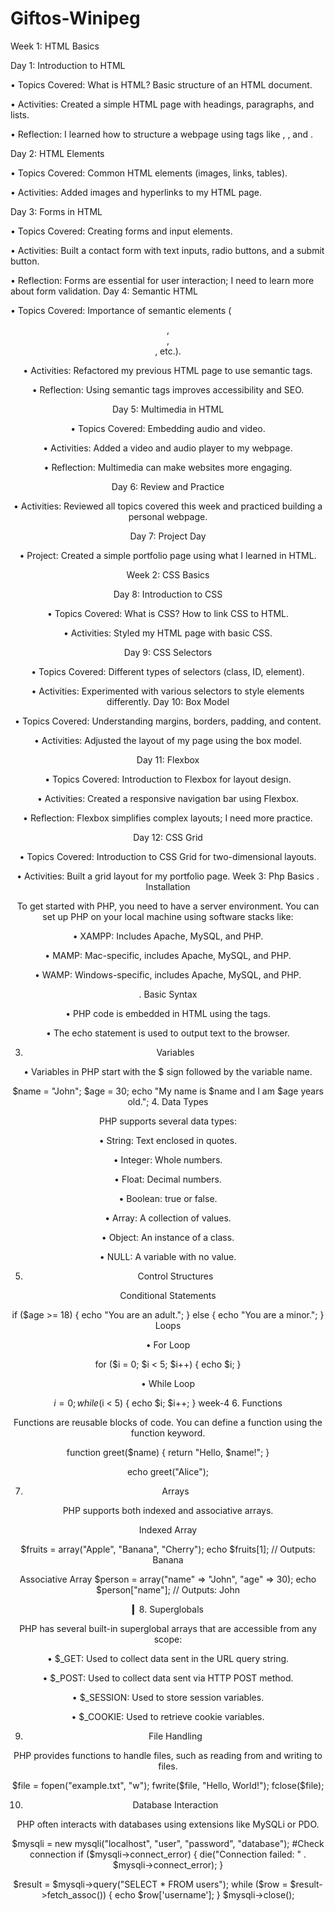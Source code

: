 # Giftos-Winipeg
Week 1: HTML Basics

Day 1: Introduction to HTML

• Topics Covered: What is HTML? Basic structure of an HTML document.

• Activities: Created a simple HTML page with headings, paragraphs, and lists.

• Reflection: I learned how to structure a webpage using tags like <html>, <head>, and <body>.

Day 2: HTML Elements

• Topics Covered: Common HTML elements (images, links, tables).

• Activities: Added images and hyperlinks to my HTML page.

Day 3: Forms in HTML

• Topics Covered: Creating forms and input elements.

• Activities: Built a contact form with text inputs, radio buttons, and a submit button.

• Reflection: Forms are essential for user interaction; I need to learn more about form validation.
Day 4: Semantic HTML

• Topics Covered: Importance of semantic elements (<header>, <footer>, <article>, etc.).

• Activities: Refactored my previous HTML page to use semantic tags.

• Reflection: Using semantic tags improves accessibility and SEO.

Day 5: Multimedia in HTML

• Topics Covered: Embedding audio and video.

• Activities: Added a video and audio player to my webpage.

• Reflection: Multimedia can make websites more engaging.

Day 6: Review and Practice

• Activities: Reviewed all topics covered this week and practiced building a personal webpage.

Day 7: Project Day

• Project: Created a simple portfolio page using what I learned in HTML.

Week 2: CSS Basics

Day 8: Introduction to CSS

• Topics Covered: What is CSS? How to link CSS to HTML.

• Activities: Styled my HTML page with basic CSS.

Day 9: CSS Selectors

• Topics Covered: Different types of selectors (class, ID, element).

• Activities: Experimented with various selectors to style elements differently.
Day 10: Box Model

• Topics Covered: Understanding margins, borders, padding, and content.

• Activities: Adjusted the layout of my page using the box model.

Day 11: Flexbox

• Topics Covered: Introduction to Flexbox for layout design.

• Activities: Created a responsive navigation bar using Flexbox.

• Reflection: Flexbox simplifies complex layouts; I need more practice.

Day 12: CSS Grid

• Topics Covered: Introduction to CSS Grid for two-dimensional layouts.

• Activities: Built a grid layout for my portfolio page.
Week 3: Php Basics
. Installation

To get started with PHP, you need to have a server environment. You can set up PHP on your local machine using software stacks like:

• XAMPP: Includes Apache, MySQL, and PHP.

• MAMP: Mac-specific, includes Apache, MySQL, and PHP.

• WAMP: Windows-specific, includes Apache, MySQL, and PHP.

. Basic Syntax

• PHP code is embedded in HTML using the <?php ... ?> tags.
  
<?php
echo "Hello, World!";
?>


• The echo statement is used to output text to the browser.

3. Variables

• Variables in PHP start with the $ sign followed by the variable name.

$name = "John";
$age = 30;
echo "My name is $name and I am $age years old.";
4. Data Types

PHP supports several data types:

• String: Text enclosed in quotes.

• Integer: Whole numbers.

• Float: Decimal numbers.

• Boolean: true or false.

• Array: A collection of values.

• Object: An instance of a class.

• NULL: A variable with no value.

5. Control Structures

Conditional Statements

if ($age >= 18) {
    echo "You are an adult.";
} else {
    echo "You are a minor.";
}
Loops

• For Loop

for ($i = 0; $i < 5; $i++) {
    echo $i;
}


• While Loop

$i = 0;
while ($i < 5) {
    echo $i;
    $i++;
}
week-4
6. Functions

Functions are reusable blocks of code. You can define a function using the function keyword.

function greet($name) {
    return "Hello, $name!";
}

echo greet("Alice");


7. Arrays

PHP supports both indexed and associative arrays.

Indexed Array

$fruits = array("Apple", "Banana", "Cherry");
echo $fruits[1]; // Outputs: Banana


Associative Array
$person = array("name" => "John", "age" => 30);
echo $person["name"]; // Outputs: John


▎8. Superglobals

PHP has several built-in superglobal arrays that are accessible from any scope:

• $_GET: Used to collect data sent in the URL query string.

• $_POST: Used to collect data sent via HTTP POST method.

• $_SESSION: Used to store session variables.

• $_COOKIE: Used to retrieve cookie variables.

9. File Handling

PHP provides functions to handle files, such as reading from and writing to files.

$file = fopen("example.txt", "w");
fwrite($file, "Hello, World!");
fclose($file);


10. Database Interaction

PHP often interacts with databases using extensions like MySQLi or PDO.

$mysqli = new mysqli("localhost", "user", "password", "database");
 #Check connection
if ($mysqli->connect_error) {
    die("Connection failed: " . $mysqli->connect_error);
}

$result = $mysqli->query("SELECT * FROM users");
while ($row = $result->fetch_assoc()) {
    echo $row['username'];
}
$mysqli->close();





























   
 
